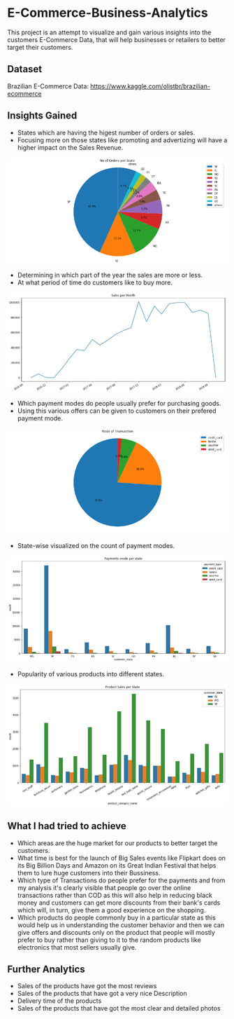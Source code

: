 # E-Commerce-Business-Analytics
This project is an attempt to visualize and gain various insights into the customers E-Commerce Data, that will help businesses or retailers to better target their customers. 

## Dataset

Brazilian E-Commerce Data: https://www.kaggle.com/olistbr/brazilian-ecommerce

## Insights Gained

* States which are having the higest number of orders or sales.
* Focusing more on those states like promoting and advertizing will have a higher impact on the Sales Revenue.

![1](https://github.com/Gourav-Singh91/E_Commerce_Data-Analysis/blob/a2c5f3473629e36da51968b3277bd79377f7865f/des_1.png)

* Determining in which part of the year the sales are more or less.
* At what period of time do customers like to buy more.

![2](https://github.com/Gourav-Singh91/E_Commerce_Data-Analysis/blob/29af57e55d3fcb5ef3e7fa95b0b09e6d1f2f1af3/des_2.png)

* Which payment modes do people usually prefer for purchasing goods.
* Using this various offers can be given to customers on their prefered payment mode.

![3](https://github.com/Gourav-Singh91/E_Commerce_Data-Analysis/blob/b0ffe9a48f1a62d578455d88c799bdf0e0bab74e/des_3.png)

* State-wise visualized on the count of payment modes.

![4](https://github.com/Gourav-Singh91/E_Commerce_Data-Analysis/blob/d444070d604e81e35288463d58254d960eb597d2/des_4.png)

* Popularity of various products into different states.

![5](https://github.com/Gourav-Singh91/E_Commerce_Data-Analysis/blob/6bc3e25b67763d70294c59c680bd62cd4a36f42f/des_5.png)

## What I had tried to achieve
* Which areas are the huge market for our products to better target the customers.
* What time is best for the launch of Big Sales events like Flipkart does on its Big Billion Days and Amazon on its Great Indian Festival that helps them to lure huge customers into their Bussiness.
* Which type of Transactions do people prefer for the payments and from my analysis it's clearly visible that people go over the online transactions rather than COD as this will also help in reducing black money and customers can get more discounts from their bank's cards which will, in turn, give them a good experience on the shopping.
* Which products do people commonly buy in a particular state as this would help us in understanding the customer behavior and then we can give offers and discounts only on the product that people will mostly prefer to buy rather than giving to it to the random products like electronics that most sellers usually give.

## Further Analytics
* Sales of the products have got the most reviews
* Sales of the products that have got a very nice Description
* Delivery time of the products
* Sales of the products that have got the most clear and detailed photos
